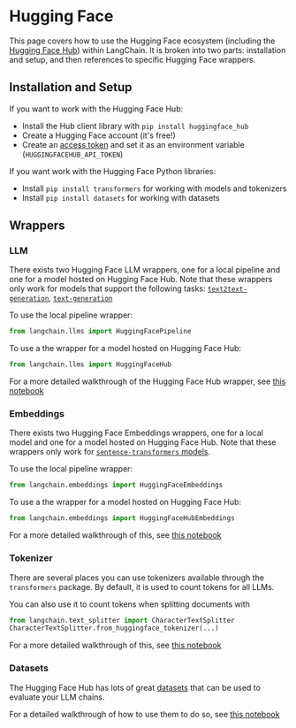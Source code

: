 # Hugging Face

This page covers how to use the Hugging Face ecosystem (including the [Hugging Face Hub](https://huggingface.co)) within LangChain.
It is broken into two parts: installation and setup, and then references to specific Hugging Face wrappers.

## Installation and Setup

If you want to work with the Hugging Face Hub:
- Install the Hub client library with `pip install huggingface_hub`
- Create a Hugging Face account (it's free!)
- Create an [access token](https://huggingface.co/docs/hub/security-tokens) and set it as an environment variable (`HUGGINGFACEHUB_API_TOKEN`)

If you want work with the Hugging Face Python libraries:
- Install `pip install transformers` for working with models and tokenizers
- Install `pip install datasets` for working with datasets

## Wrappers

### LLM

There exists two Hugging Face LLM wrappers, one for a local pipeline and one for a model hosted on Hugging Face Hub.
Note that these wrappers only work for models that support the following tasks: [`text2text-generation`](https://huggingface.co/models?library=transformers&pipeline_tag=text2text-generation&sort=downloads), [`text-generation`](https://huggingface.co/models?library=transformers&pipeline_tag=text-classification&sort=downloads)

To use the local pipeline wrapper:
```python
from langchain.llms import HuggingFacePipeline
```

To use a the wrapper for a model hosted on Hugging Face Hub:
```python
from langchain.llms import HuggingFaceHub
```
For a more detailed walkthrough of the Hugging Face Hub wrapper, see [this notebook](../modules/llms/integrations/huggingface_hub.ipynb)


### Embeddings

There exists two Hugging Face Embeddings wrappers, one for a local model and one for a model hosted on Hugging Face Hub.
Note that these wrappers only work for [`sentence-transformers` models](https://huggingface.co/models?library=sentence-transformers&sort=downloads).

To use the local pipeline wrapper:
```python
from langchain.embeddings import HuggingFaceEmbeddings
```

To use a the wrapper for a model hosted on Hugging Face Hub:
```python
from langchain.embeddings import HuggingFaceHubEmbeddings
```
For a more detailed walkthrough of this, see [this notebook](../modules/indexes/examples/embeddings.ipynb)

### Tokenizer

There are several places you can use tokenizers available through the `transformers` package.
By default, it is used to count tokens for all LLMs.

You can also use it to count tokens when splitting documents with 
```python
from langchain.text_splitter import CharacterTextSplitter
CharacterTextSplitter.from_huggingface_tokenizer(...)
```
For a more detailed walkthrough of this, see [this notebook](../modules/indexes/examples/textsplitter.ipynb)


### Datasets

The Hugging Face Hub has lots of great [datasets](https://huggingface.co/datasets) that can be used to evaluate your LLM chains.

For a detailed walkthrough of how to use them to do so, see [this notebook](../use_cases/evaluation/huggingface_datasets.ipynb)
